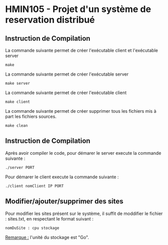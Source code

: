 # HMIN105 - Projet d'un système de reservation distribué

## Instruction de Compilation

La commande suivante permet de créer l'exécutable client et l'exécutable server
```
make
```

La commande suivante permet de créer l'exécutable server
```
make server
```

La commande suivante permet de créer l'exécutable client
```
make client
```

La commande suivante permet de créer supprimer tous les fichiers mis à part les fichiers sources.
```
make clean
```

## Instruction de Compilation

Après avoir compiler le code, pour démarer le server execute la commande suivante :
```
./server PORT
```

Pour démarer le client execute la commande suivante :
```
./client nomClient IP PORT
```

## Modifier/ajouter/supprimer des sites

Pour modifier les sites présent sur le système, il suffit de moddifier le fichier : sites.txt, en respectant le format suivant :
```
nomDuSite : cpu stockage
```
<u>Remarque :</u> l'unité du stockage est "Go".
